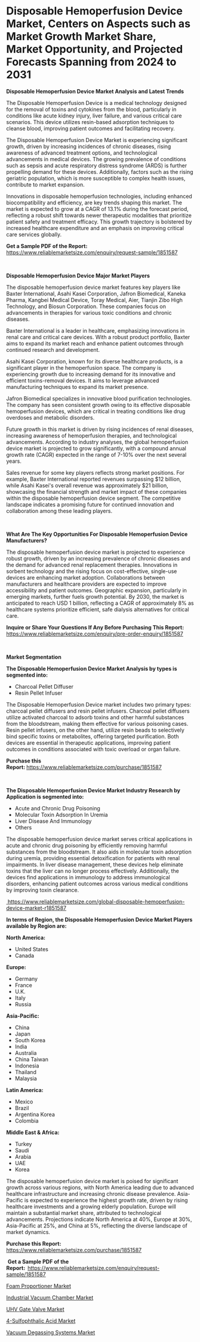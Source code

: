 <p><h1>Disposable Hemoperfusion Device Market, Centers on Aspects such as Market Growth Market Share, Market Opportunity, and Projected Forecasts Spanning from 2024 to 2031</h1></p><p><strong>Disposable Hemoperfusion Device Market Analysis and Latest Trends</strong></p>
<p><p>The Disposable Hemoperfusion Device is a medical technology designed for the removal of toxins and cytokines from the blood, particularly in conditions like acute kidney injury, liver failure, and various critical care scenarios. This device utilizes resin-based adsorption techniques to cleanse blood, improving patient outcomes and facilitating recovery.</p><p>The Disposable Hemoperfusion Device Market is experiencing significant growth, driven by increasing incidences of chronic diseases, rising awareness of advanced treatment options, and technological advancements in medical devices. The growing prevalence of conditions such as sepsis and acute respiratory distress syndrome (ARDS) is further propelling demand for these devices. Additionally, factors such as the rising geriatric population, which is more susceptible to complex health issues, contribute to market expansion.</p><p>Innovations in disposable hemoperfusion technologies, including enhanced biocompatibility and efficiency, are key trends shaping this market. The market is expected to grow at a CAGR of 13.1% during the forecast period, reflecting a robust shift towards newer therapeutic modalities that prioritize patient safety and treatment efficacy. This growth trajectory is bolstered by increased healthcare expenditure and an emphasis on improving critical care services globally.</p></p>
<p><strong>Get a Sample PDF of the Report:&nbsp;</strong> <a href="https://www.reliablemarketsize.com/enquiry/request-sample/1851587?utm_campaign=1510&utm_medium=2&utm_source=Github&utm_content=ia&utm_term=19102024&utm_id=disposable-hemoperfusion-device">https://www.reliablemarketsize.com/enquiry/request-sample/1851587</a></p>
<p>&nbsp;</p>
<p><strong>Disposable Hemoperfusion Device Major Market Players</strong></p>
<p><p>The disposable hemoperfusion device market features key players like Baxter International, Asahi Kasei Corporation, Jafron Biomedical, Kaneka Pharma, Kangbei Medical Device, Toray Medical, Aier, Tianjin Zibo High Technology, and Biosun Corporation. These companies focus on advancements in therapies for various toxic conditions and chronic diseases.</p><p>Baxter International is a leader in healthcare, emphasizing innovations in renal care and critical care devices. With a robust product portfolio, Baxter aims to expand its market reach and enhance patient outcomes through continued research and development.</p><p>Asahi Kasei Corporation, known for its diverse healthcare products, is a significant player in the hemoperfusion space. The company is experiencing growth due to increasing demand for its innovative and efficient toxins-removal devices. It aims to leverage advanced manufacturing techniques to expand its market presence.</p><p>Jafron Biomedical specializes in innovative blood purification technologies. The company has seen consistent growth owing to its effective disposable hemoperfusion devices, which are critical in treating conditions like drug overdoses and metabolic disorders. </p><p>Future growth in this market is driven by rising incidences of renal diseases, increasing awareness of hemoperfusion therapies, and technological advancements. According to industry analyses, the global hemoperfusion device market is projected to grow significantly, with a compound annual growth rate (CAGR) expected in the range of 7-10% over the next several years.</p><p>Sales revenue for some key players reflects strong market positions. For example, Baxter International reported revenues surpassing $12 billion, while Asahi Kasei's overall revenue was approximately $21 billion, showcasing the financial strength and market impact of these companies within the disposable hemoperfusion device segment. The competitive landscape indicates a promising future for continued innovation and collaboration among these leading players.</p></p>
<p>&nbsp;</p>
<p><strong>What Are The Key Opportunities For Disposable Hemoperfusion Device Manufacturers?</strong></p>
<p><p>The disposable hemoperfusion device market is projected to experience robust growth, driven by an increasing prevalence of chronic diseases and the demand for advanced renal replacement therapies. Innovations in sorbent technology and the rising focus on cost-effective, single-use devices are enhancing market adoption. Collaborations between manufacturers and healthcare providers are expected to improve accessibility and patient outcomes. Geographic expansion, particularly in emerging markets, further fuels growth potential. By 2030, the market is anticipated to reach USD 1 billion, reflecting a CAGR of approximately 8% as healthcare systems prioritize efficient, safe dialysis alternatives for critical care.</p></p>
<p><strong>Inquire or Share Your Questions If Any Before Purchasing This Report:</strong> <a href="https://www.reliablemarketsize.com/enquiry/pre-order-enquiry/1851587?utm_campaign=1510&utm_medium=2&utm_source=Github&utm_content=ia&utm_term=19102024&utm_id=disposable-hemoperfusion-device">https://www.reliablemarketsize.com/enquiry/pre-order-enquiry/1851587</a></p>
<p>&nbsp;</p>
<p><strong>Market Segmentation</strong></p>
<p><strong>The Disposable Hemoperfusion Device Market Analysis by types is segmented into:</strong></p>
<p><ul><li>Charcoal Pellet Diffuser</li><li>Resin Pellet Infuser</li></ul></p>
<p><p>The Disposable Hemoperfusion Device market includes two primary types: charcoal pellet diffusers and resin pellet infusers. Charcoal pellet diffusers utilize activated charcoal to adsorb toxins and other harmful substances from the bloodstream, making them effective for various poisoning cases. Resin pellet infusers, on the other hand, utilize resin beads to selectively bind specific toxins or metabolites, offering targeted purification. Both devices are essential in therapeutic applications, improving patient outcomes in conditions associated with toxic overload or organ failure.</p></p>
<p><strong>Purchase this Report:&nbsp;</strong><a href="https://www.reliablemarketsize.com/purchase/1851587?utm_campaign=1510&utm_medium=2&utm_source=Github&utm_content=ia&utm_term=19102024&utm_id=disposable-hemoperfusion-device">https://www.reliablemarketsize.com/purchase/1851587</a></p>
<p>&nbsp;</p>
<p><strong>The Disposable Hemoperfusion Device Market Industry Research by Application is segmented into:</strong></p>
<p><ul><li>Acute and Chronic Drug Poisoning</li><li>Molecular Toxin Adsorption In Uremia</li><li>Liver Disease And Immunology</li><li>Others</li></ul></p>
<p><p>The disposable hemoperfusion device market serves critical applications in acute and chronic drug poisoning by efficiently removing harmful substances from the bloodstream. It also aids in molecular toxin adsorption during uremia, providing essential detoxification for patients with renal impairments. In liver disease management, these devices help eliminate toxins that the liver can no longer process effectively. Additionally, the devices find applications in immunology to address immunological disorders, enhancing patient outcomes across various medical conditions by improving toxin clearance.</p></p>
<p><a href="https://www.reliablemarketsize.com/global-disposable-hemoperfusion-device-market-r1851587?utm_campaign=1510&utm_medium=2&utm_source=Github&utm_content=ia&utm_term=19102024&utm_id=disposable-hemoperfusion-device">&nbsp;https://www.reliablemarketsize.com/global-disposable-hemoperfusion-device-market-r1851587</a></p>
<p><strong>In terms of Region, the Disposable Hemoperfusion Device Market Players available by Region are:</strong></p>
<p>
    <p> <strong> North America: </strong>
        <ul>
            <li>United States</li>
            <li>Canada</li>
        </ul>
        </p> 
    <p> <strong> Europe: </strong>
        <ul>
            <li>Germany</li>
            <li>France</li>
            <li>U.K.</li>
            <li>Italy</li>
            <li>Russia</li>
        </ul>
        </p> 
    <p> <strong> Asia-Pacific: </strong>
        <ul>
            <li>China</li>
            <li>Japan</li>
            <li>South Korea</li>
            <li>India</li>
            <li>Australia</li>
            <li>China Taiwan</li>
            <li>Indonesia</li>
            <li>Thailand</li>
            <li>Malaysia</li>
        </ul>
        </p> 
    <p> <strong> Latin America: </strong>
        <ul>
            <li>Mexico</li>
            <li>Brazil</li>
            <li>Argentina Korea</li>
            <li>Colombia</li>
        </ul>
        </p> 
    <p> <strong> Middle East & Africa: </strong>
        <ul>
            <li>Turkey</li>
            <li>Saudi</li>
            <li>Arabia</li>
            <li>UAE</li>
            <li>Korea</li>
        </ul>
    </p>
    </p>
<p><p>The disposable hemoperfusion device market is poised for significant growth across various regions, with North America leading due to advanced healthcare infrastructure and increasing chronic disease prevalence. Asia-Pacific is expected to experience the highest growth rate, driven by rising healthcare investments and a growing elderly population. Europe will maintain a substantial market share, attributed to technological advancements. Projections indicate North America at 40%, Europe at 30%, Asia-Pacific at 25%, and China at 5%, reflecting the diverse landscape of market dynamics.</p></p>
<p><strong>Purchase this Report: </strong><a href="https://www.reliablemarketsize.com/purchase/1851587?utm_campaign=1510&utm_medium=2&utm_source=Github&utm_content=ia&utm_term=19102024&utm_id=disposable-hemoperfusion-device">https://www.reliablemarketsize.com/purchase/1851587</a></p>
<p>&nbsp;<strong>Get a Sample PDF of the Report:&nbsp;&nbsp;</strong><a href="https://www.reliablemarketsize.com/enquiry/request-sample/1851587?utm_campaign=1510&utm_medium=2&utm_source=Github&utm_content=ia&utm_term=19102024&utm_id=disposable-hemoperfusion-device">https://www.reliablemarketsize.com/enquiry/request-sample/1851587</a></p>
<p><strong></strong></p>
<p><p><a href="https://www.linkedin.com/pulse/foam-proportioner-sector-surge-11-growth-roadmap-2031-entrepulse-yr0qf?utm_campaign=1510&utm_medium=2&utm_source=Github&utm_content=ia&utm_term=19102024&utm_id=disposable-hemoperfusion-device">Foam Proportioner Market</a></p><p><a href="https://issuu.com/reportprime-2/docs/industrial-vacuum-chamber-market-si_55aa9b193e8b6c?utm_campaign=1510&utm_medium=2&utm_source=Github&utm_content=ia&utm_term=19102024&utm_id=disposable-hemoperfusion-device">Industrial Vacuum Chamber Market</a></p><p><a href="https://www.linkedin.com/pulse/uhv-gate-valve-market-global-regional-analysis-focus-end-8xj3f?utm_campaign=1510&utm_medium=2&utm_source=Github&utm_content=ia&utm_term=19102024&utm_id=disposable-hemoperfusion-device">UHV Gate Valve Market</a></p><p><a href="https://github.com/FassouRP/Market-Research-Report-List-6/blob/main/4-sulfophthalic-acid-market.md?utm_campaign=1510&utm_medium=2&utm_source=Github&utm_content=ia&utm_term=19102024&utm_id=disposable-hemoperfusion-device">4-Sulfophthalic Acid Market</a></p><p><a href="https://issuu.com/reportprime-2/docs/vacuum-degassing-systems-market-siz_db48d868ba8131?utm_campaign=1510&utm_medium=2&utm_source=Github&utm_content=ia&utm_term=19102024&utm_id=disposable-hemoperfusion-device">Vacuum Degassing Systems Market</a></p></p>